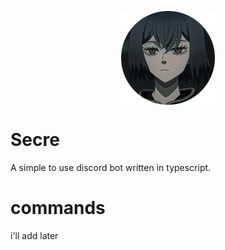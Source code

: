 <p align="center">
<img src="./assets/icon.png" height=150 width=150 align="center">
<h1>Secre </h1>
A simple to use discord bot written in typescript.
</p>

# commands
i'll add later




